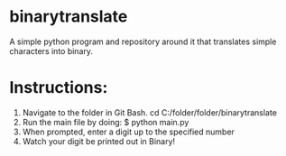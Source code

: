 # binarytranslate
A simple python program and repository around it that translates simple characters into binary.

# Instructions:
1. Navigate to the folder in Git Bash. cd C:/folder/folder/binarytranslate
2. Run the main file by doing: $ python main.py
3. When prompted, enter a digit up to the specified number
4. Watch your digit be printed out in Binary!
